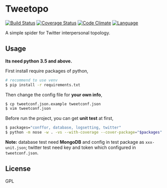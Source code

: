 # Tweetopo

[![Build Status](https://api.travis-ci.org/zthxxx/tweetopo.png?branch=master)](https://travis-ci.org/zthxxx/tweetopo)
[![Coverage Status](https://coveralls.io/repos/github/zthxxx/tweetopo/badge.svg?branch=master)](https://coveralls.io/github/zthxxx/tweetopo?branch=master)
[![Code Climate](https://codeclimate.com/github/zthxxx/tweetopo/badges/gpa.svg)](https://codeclimate.com/github/zthxxx/tweetopo)
[![Language](https://img.shields.io/badge/language-python3.5.0+-blue.svg)](https://www.python.org/)

A simple spider for Twitter interpersonal topology.



## Usage

**Its need python 3.5 and above.**

First install require packages of python,

```bash
# recommend to use venv
$ pip install -r requirements.txt
```

Then change the config file for **your own info**,

```bash
$ cp tweetconf.json.example tweetconf.json
$ vim tweetconf.json
```

Before run the project, you can get **unit test** at first,

```bash
$ packages="conffor, database, logsetting, twitter"
$ python -m nose -w . -vs --with-coverage --cover-package="$packages"
```

**Note:** database test need **MongoDB** and config in test package as `xxx-unit.json`; twitter test need key and token which configured in `tweetconf.json`.

## License

GPL